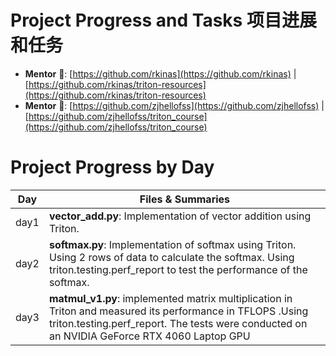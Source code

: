 # Project Progress and Tasks 项目进展和任务

- **Mentor** 🚀: [https://github.com/rkinas](https://github.com/rkinas) | [https://github.com/rkinas/triton-resources](https://github.com/rkinas/triton-resources)
- **Mentor** 🚀: [https://github.com/zjhellofss](https://github.com/zjhellofss) | [https://github.com/zjhellofss/triton_course](https://github.com/zjhellofss/triton_course)

# Project Progress by Day

| Day   | Files & Summaries                                                                 |
|-------|-----------------------------------------------------------------------------------|
| day1  | **vector_add.py**: Implementation of vector addition using Triton.                |
| day2  | **softmax.py**: Implementation of softmax using Triton. Using 2 rows of data to calculate the softmax. Using triton.testing.perf_report to test the performance of the softmax. |
| day3  | **matmul_v1.py**: implemented matrix multiplication in Triton and measured its performance in TFLOPS .Using triton.testing.perf_report. The tests were conducted on an NVIDIA GeForce RTX 4060 Laptop GPU|